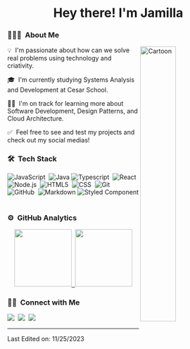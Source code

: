 <h1 align="center">Hey there! I'm Jamilla</h1>





### 👩🏻‍💻 &nbsp;About Me

<div>
    <img alt="Cartoon" src="https://i.pinimg.com/originals/4f/c2/0f/4fc20f4623bb673f81b11c7d3e448518.jpg" align="right" width="40%" height="auto"/>
    <p>💡 &nbsp;I'm passionate about how can we solve real problems using technology and criativity.</p>
    <p>🎓 &nbsp;I'm currently studying Systems Analysis and Development at Cesar School.</p>
    <p>✍🏻 &nbsp;I'm on track for learning more about Software Development, Design Patterns, and Cloud Architecture.</p>
    <p>✅ &nbsp;Feel free to see and test my projects and check out my social medias!</p>
</div>

### 🛠 &nbsp;Tech Stack

![JavaScript](https://img.shields.io/badge/JavaScript-323330?style=for-the-badge&logo=javascript&logoColor=F7DF1E)&nbsp;
![Java](https://img.shields.io/badge/java-%23ED8B00.svg?style=for-the-badge&logo=openjdk&logoColor=white)
![Typescript](https://img.shields.io/badge/TypeScript-007ACC?style=for-the-badge&logo=typescript&logoColor=white)&nbsp;
![React](https://img.shields.io/badge/React-20232A?style=for-the-badge&logo=react&logoColor=61DAFB)&nbsp;
![Node.js](https://img.shields.io/badge/Node%20js-339933?style=for-the-badge&logo=nodedotjs&logoColor=white)&nbsp;
![HTML5](https://img.shields.io/badge/HTML5-E34F26?style=for-the-badge&logo=html5&logoColor=white)&nbsp;
![CSS](https://img.shields.io/badge/CSS3-1572B6?style=for-the-badge&logo=css3&logoColor=white)&nbsp;
![Git](https://img.shields.io/badge/GIT-E44C30?style=for-the-badge&logo=git&logoColor=white)&nbsp;
![GitHub](https://img.shields.io/badge/GitHub-100000?style=for-the-badge&logo=github&logoColor=white)&nbsp;
![Markdown](https://img.shields.io/badge/Markdown-000000?style=for-the-badge&logo=markdown&logoColor=white)
![Styled Component](https://img.shields.io/badge/styled--components-DB7093?style=for-the-badge&logo=styled-components&logoColor=white)&nbsp;



### ⚙️ &nbsp;GitHub Analytics

<p align="center">
<a href="https://github.com/jamillalobo">
  <img height="130em" src="https://github-readme-stats-eight-theta.vercel.app/api?username=jamillalobo&show_icons=true&theme=algolia&include_all_commits=true&count_private=true"/>&nbsp;
  <img height="130em" src="https://github-readme-stats-eight-theta.vercel.app/api/top-langs/?username=jamillalobo&layout=compact&langs_count=8&theme=algolia"/>
</a>
</p>

### 🤝🏻 &nbsp;Connect with Me

<div>
  <a href="https://jamillalobo.github.io/personal-site/"><img src="https://img.shields.io/badge/Portfolio-255E63?style=for-the-badge&logo=About.me&logoColor=white" /></a>&nbsp;
  <a href="linkedin.com/in/jamilla-lobo"><img src="https://img.shields.io/badge/linkedin-%230077B5.svg?&amp;style=for-the-badge&amp;logo=linkedin&amp;logoColor=white" /></a>&nbsp;
  <a href="mailto:lobo.jamilla@gmail.com"><img src="https://img.shields.io/badge/e--mail-D14836.svg?&amp;style=for-the-badge&amp;logo=gmail&amp;logoColor=white" /></a>
</div>

-----

Last Edited on: 11/25/2023
